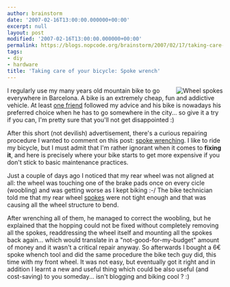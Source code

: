 ```yaml
---
author: brainstorm
date: '2007-02-16T13:00:00.000000+00:00'
excerpt: null
layout: post
modified: '2007-02-16T13:00:00.000000+00:00'
permalink: https://blogs.nopcode.org/brainstorm/2007/02/17/taking-care-of-your-bicycle-spoke-wrench/
tags:
- diy
- hardware
title: 'Taking care of your bicycle: Spoke wrench'
---
```


<img id="image67" src="https://blogs.nopcode.org/brainstorm/wp-content/uploads/2007/02/wheel_spokes.thumbnail.jpg" alt="Wheel spokes" align="right" />

I regularly use my many years old mountain bike to go everywhere in Barcelona. A bike is an extremely cheap, fun and addictive vehicle. At least [one friend][1] followed my advice and his bike is nowadays his preferred choice when he has to go somewhere in the city... so give it a try if you can, I'm pretty sure that you'll not get disappointed :) 

After this short (not devilish) advertisement, there's a curious repairing procedure I wanted to comment on this post: [spoke wrenching][2]. I like to ride my bicycle, but I must admit that I'm rather ignorant when it comes to **fixing it**, and here is precisely where your bike starts to get more expensive if you don't stick to basic maintenance practices. 

Just a couple of days ago I noticed that my rear wheel was not aligned at all: the wheel was touching one of the brake pads once on every cicle (woobling) and was getting worse as I kept biking :-/ The bike technician told me that my rear wheel [spokes][3] were not tight enough and that was causing all the wheel structure to bend.

After wrenching all of them, he managed to correct the woobling, but he explained that the hopping could not be fixed without completely removing all the spokes, readdressing the wheel itself and mounting all the spokes back again... which would translate in a "not-good-for-my-budget" amount of money and it wasn't a critical repair anyway. So afterwards I bought a 6€ spoke whench tool and did the same procedure the bike tech guy did, this time with my front wheel. It was not easy, but eventually got it right and in addition I learnt a new and useful thing which could be also useful (and cost-saving) to you someday... isn't blogging and biking cool ? :)

 [1]: https://julipedia.blogspot.com/index.html
 [2]: https://en.wikipedia.org/wiki/Spoke_wrench
 [3]: https://en.wikipedia.org/wiki/Spoke